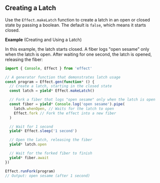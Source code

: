 ## Creating a Latch

Use the `Effect.makeLatch` function to create a latch in an open or closed state by passing a boolean. The default is `false`, which means it starts closed.

**Example** (Creating and Using a Latch)

In this example, the latch starts closed. A fiber logs "open sesame" only when the latch is open. After waiting for one second, the latch is opened, releasing the fiber:

```ts twoslash
import { Console, Effect } from 'effect'

// A generator function that demonstrates latch usage
const program = Effect.gen(function* () {
  // Create a latch, starting in the closed state
  const latch = yield* Effect.makeLatch()

  // Fork a fiber that logs "open sesame" only when the latch is open
  const fiber = yield* Console.log('open sesame').pipe(
    latch.whenOpen, // Waits for the latch to open
    Effect.fork // Fork the effect into a new fiber
  )

  // Wait for 1 second
  yield* Effect.sleep('1 second')

  // Open the latch, releasing the fiber
  yield* latch.open

  // Wait for the forked fiber to finish
  yield* fiber.await
})

Effect.runFork(program)
// Output: open sesame (after 1 second)
```
